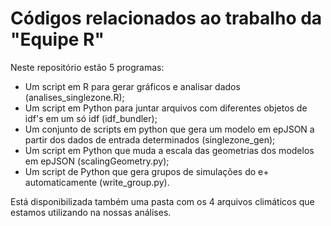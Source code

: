 # Códigos relacionados ao trabalho da "Equipe R"

Neste repositório estão 5 programas:

- Um script em R para gerar gráficos e analisar dados (analises_singlezone.R);
- Um script em Python para juntar arquivos com diferentes objetos de idf's em um só idf (idf_bundler);
- Um conjunto de scripts em python que gera um modelo em epJSON a partir dos dados de entrada determinados (singlezone_gen);
- Um script em Python que muda a escala das geometrias dos modelos em epJSON (scalingGeometry.py);
- Um script de Python que gera grupos de simulações do e+ automaticamente (write_group.py).

Está disponibilizada também uma pasta com os 4 arquivos climáticos que estamos utilizando na nossas análises.
